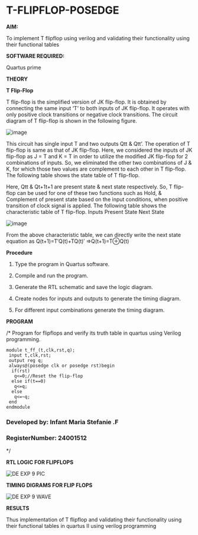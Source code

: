 # T-FLIPFLOP-POSEDGE

**AIM:**

To implement  T flipflop using verilog and validating their functionality using their functional tables

**SOFTWARE REQUIRED:**

Quartus prime

**THEORY**

**T Flip-Flop**

T flip-flop is the simplified version of JK flip-flop. It is obtained by connecting the same input ‘T’ to both inputs of JK flip-flop. It operates with only positive clock transitions or negative clock transitions. The circuit diagram of T flip-flop is shown in the following figure.

![image](https://github.com/naavaneetha/T-FLIPFLOP-POSEDGE/assets/154305477/458a68fe-2d08-4a9d-ac4f-7ae0480ce0bd)

 
This circuit has single input T and two outputs Qtt & Qtt’. The operation of T flip-flop is same as that of JK flip-flop. Here, we considered the inputs of JK flip-flop as J = T and K = T in order to utilize the modified JK flip-flop for 2 combinations of inputs. So, we eliminated the other two combinations of J & K, for which those two values are complement to each other in T flip-flop. The following table shows the state table of T flip-flop.

Here, Qtt & Qt+1t+1 are present state & next state respectively. So, T flip-flop can be used for one of these two functions such as Hold, & Complement of present state based on the input conditions, when positive transition of clock signal is applied. The following table shows the characteristic table of T flip-flop. Inputs Present State Next State

![image](https://github.com/naavaneetha/T-FLIPFLOP-POSEDGE/assets/154305477/cdd7fb32-539f-4b66-bb8d-f305a153c886)

 
From the above characteristic table, we can directly write the next state equation as Q(t+1)=T′Q(t)+TQ(t)′ ⇒Q(t+1)=T⊕Q(t)

**Procedure**

1.	Type the program in Quartus software.

2.	Compile and run the program.

3.	Generate the RTL schematic and save the logic diagram.

4.	Create nodes for inputs and outputs to generate the timing diagram.

5.	For different input combinations generate the timing diagram.


**PROGRAM**

/* Program for flipflops and verify its truth table in quartus using Verilog programming.
~~~
module t_ff_(t,clk,rst,q);
 input t,clk,rst;
 output reg q;
 always@(posedge clk or posedge rst)begin
  if(rst)
   q<=0;//Reset the flip-flop
  else if(t==0)
   q<=q;
  else
   q<=~q;
 end
endmodule
~~~

### Developed by: Infant Maria Stefanie .F
### RegisterNumber: 24001512
*/

**RTL LOGIC FOR FLIPFLOPS**

![DE EXP 9 PIC](https://github.com/user-attachments/assets/7cc6c471-91a3-43ef-b6cb-e991a647ee7d)

**TIMING DIGRAMS FOR FLIP FLOPS**

![DE EXP 9 WAVE](https://github.com/user-attachments/assets/9c47939c-8df5-4ad8-b4be-a407154cd50f)


**RESULTS**

Thus implementation of T flipflop and validating their functionality using their functional tables in quartus II using verilog programming
